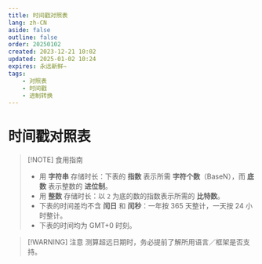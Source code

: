 ```yaml
---
title: 时间戳对照表
lang: zh-CN
aside: false
outline: false
order: 20250102
created: 2023-12-21 10:02
updated: 2025-01-02 10:24
expires: 永远新鲜~
tags:
    - 对照表
    - 时间戳
    - 进制转换
---
```


<script setup lang="ts">
import RevisionInfo from "@/components/RevisionInfo.vue";
import TimestampTables from "@/summary/TimestampTables.vue";
import TagsBar from "@/components/TagsBar.vue";
</script>

# 时间戳对照表

<RevisionInfo />
<TagsBar />

> [!NOTE] 食用指南
> - 用 **字符串** 存储时长：下表的 **指数** 表示所需 **字符个数**（BaseN），而 **底数** 表示整数的 **进位制**。
> - 用 **整数** 存储时长：以 `2` 为底的数的指数表示所需的 **比特数**。
> - 下表的时间差均不含 **闰日** 和 **闰秒**：一年按 365 天整计，一天按 24 小时整计。
> - 下表的时间均为 GMT+0 时刻。

> [!WARNING] 注意
> 测算超远日期时，务必提前了解所用语言／框架是否支持。

<TimestampTables />
